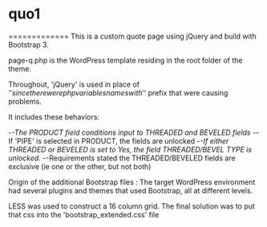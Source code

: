 # quo1
=============
This is a custom quote page using jQuery and build with Bootstrap 3.

page-q.php is the WordPress template residing in the root folder of the theme.

Throughout, 'jQuery' is used in place of '$' since there were php variables names with '$' prefix that were causing problems.

It includes these behaviors:

-*-The PRODUCT field conditions input to THREADED and BEVELED fields
-*-If 'PIPE' is selected in PRODUCT, the fields are unlocked
-*-If either THREADED or BEVELED is set to Yes, the field THREADED/BEVEL TYPE is unlocked.
-*-Requirements stated the THREADED/BEVELED fields are exclusive (ie one or the other, but not both)

Origin of the additional Bootstrap files :
The target WordPress environment had several plugins and themes that used Bootstrap, all at different levels.

LESS was used to construct a 16 column grid. The final solution was to put that css into the 'bootstrap_extended.css' file

